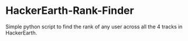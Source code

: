 # HackerEarth-Rank-Finder
Simple python script to find the rank of any user across all the 4 tracks in HackerEarth.
